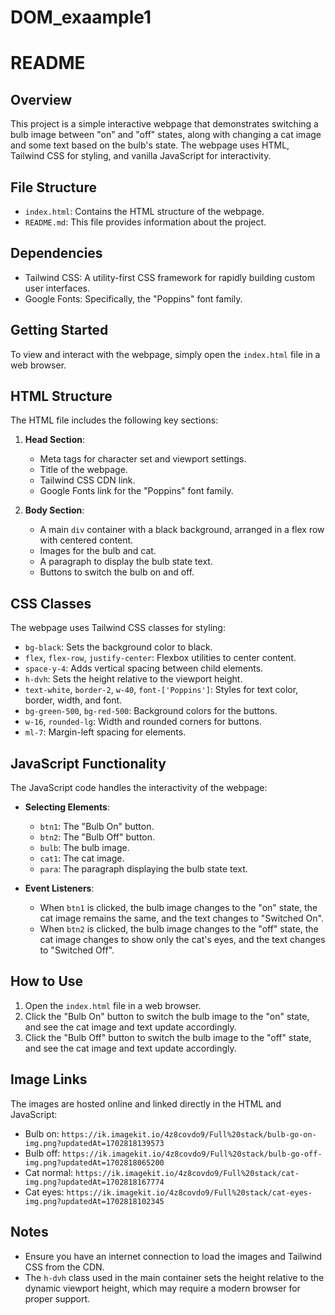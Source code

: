 # DOM_exaample1
# README

## Overview

This project is a simple interactive webpage that demonstrates switching a bulb image between "on" and "off" states, along with changing a cat image and some text based on the bulb's state. The webpage uses HTML, Tailwind CSS for styling, and vanilla JavaScript for interactivity.

## File Structure

- `index.html`: Contains the HTML structure of the webpage.
- `README.md`: This file provides information about the project.

## Dependencies

- Tailwind CSS: A utility-first CSS framework for rapidly building custom user interfaces.
- Google Fonts: Specifically, the "Poppins" font family.

## Getting Started

To view and interact with the webpage, simply open the `index.html` file in a web browser.

## HTML Structure

The HTML file includes the following key sections:

1. **Head Section**:
    - Meta tags for character set and viewport settings.
    - Title of the webpage.
    - Tailwind CSS CDN link.
    - Google Fonts link for the "Poppins" font family.

2. **Body Section**:
    - A main `div` container with a black background, arranged in a flex row with centered content.
    - Images for the bulb and cat.
    - A paragraph to display the bulb state text.
    - Buttons to switch the bulb on and off.

## CSS Classes

The webpage uses Tailwind CSS classes for styling:

- `bg-black`: Sets the background color to black.
- `flex`, `flex-row`, `justify-center`: Flexbox utilities to center content.
- `space-y-4`: Adds vertical spacing between child elements.
- `h-dvh`: Sets the height relative to the viewport height.
- `text-white`, `border-2`, `w-40`, `font-['Poppins']`: Styles for text color, border, width, and font.
- `bg-green-500`, `bg-red-500`: Background colors for the buttons.
- `w-16`, `rounded-lg`: Width and rounded corners for buttons.
- `ml-7`: Margin-left spacing for elements.

## JavaScript Functionality

The JavaScript code handles the interactivity of the webpage:

- **Selecting Elements**:
    - `btn1`: The "Bulb On" button.
    - `btn2`: The "Bulb Off" button.
    - `bulb`: The bulb image.
    - `cat1`: The cat image.
    - `para`: The paragraph displaying the bulb state text.

- **Event Listeners**:
    - When `btn1` is clicked, the bulb image changes to the "on" state, the cat image remains the same, and the text changes to "Switched On".
    - When `btn2` is clicked, the bulb image changes to the "off" state, the cat image changes to show only the cat's eyes, and the text changes to "Switched Off".

## How to Use

1. Open the `index.html` file in a web browser.
2. Click the "Bulb On" button to switch the bulb image to the "on" state, and see the cat image and text update accordingly.
3. Click the "Bulb Off" button to switch the bulb image to the "off" state, and see the cat image and text update accordingly.

## Image Links

The images are hosted online and linked directly in the HTML and JavaScript:

- Bulb on: `https://ik.imagekit.io/4z8covdo9/Full%20stack/bulb-go-on-img.png?updatedAt=1702818139573`
- Bulb off: `https://ik.imagekit.io/4z8covdo9/Full%20stack/bulb-go-off-img.png?updatedAt=1702818065200`
- Cat normal: `https://ik.imagekit.io/4z8covdo9/Full%20stack/cat-img.png?updatedAt=1702818167774`
- Cat eyes: `https://ik.imagekit.io/4z8covdo9/Full%20stack/cat-eyes-img.png?updatedAt=1702818102345`

## Notes

- Ensure you have an internet connection to load the images and Tailwind CSS from the CDN.
- The `h-dvh` class used in the main container sets the height relative to the dynamic viewport height, which may require a modern browser for proper support.
